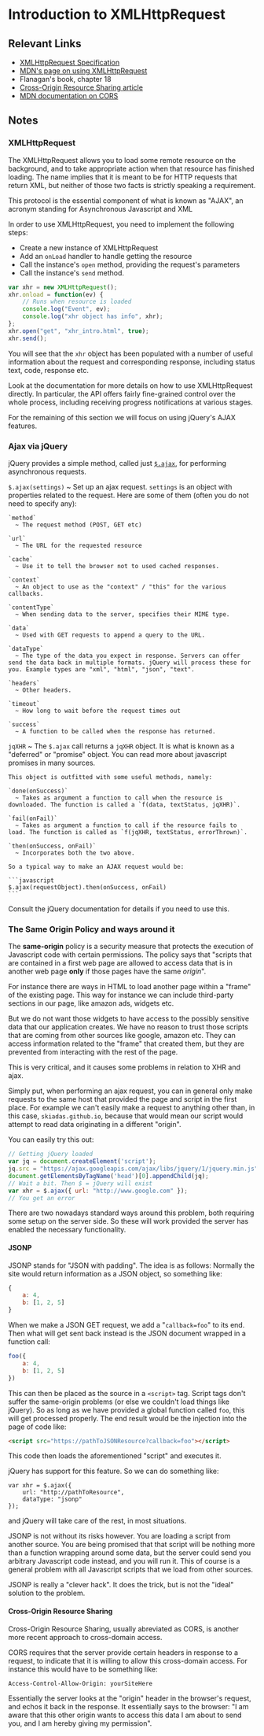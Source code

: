 # Introduction to XMLHttpRequest

## Relevant Links

- [XMLHttpRequest Specification](https://dvcs.w3.org/hg/xhr/raw-file/tip/Overview.html)
- [MDN's page on using XMLHttpRequest](https://developer.mozilla.org/en-US/docs/Web/API/XMLHttpRequest/Using_XMLHttpRequest)
- Flanagan's book, chapter 18
- [Cross-Origin Resource Sharing article](http://www.html5rocks.com/en/tutorials/cors/)
- [MDN documentation on CORS](https://developer.mozilla.org/en-US/docs/Web/HTTP/CORS)

## Notes

### XMLHttpRequest

The XMLHttpRequest allows you to load some remote resource on the background, and to take appropriate action when that resource has finished loading. The name implies that it is meant to be for HTTP requests that return XML, but neither of those two facts is strictly speaking a requirement.

This protocol is the essential component of what is known as "AJAX", an acronym standing for Asynchronous Javascript and XML

In order to use XMLHttpRequest, you need to implement the following steps:

- Create a new instance of XMLHttpRequest
- Add an `onLoad` handler to handle getting the resource
- Call the instance's `open` method, providing the request's parameters
- Call the instance's `send` method.

```javascript
var xhr = new XMLHttpRequest();
xhr.onload = function(ev) {
    // Runs when resource is loaded
    console.log("Event", ev);
    console.log("xhr object has info", xhr);
};
xhr.open("get", "xhr_intro.html", true);
xhr.send();
```

You will see that the `xhr` object has been populated with a number of useful information about the request and corresponding response, including status text, code, response etc.

Look at the documentation for more details on how to use XMLHttpRequest directly. In particular, the API offers fairly fine-grained control over the whole process, including receiving progress notifications at various stages.

For the remaining of this section we will focus on using jQuery's AJAX features.

### Ajax via jQuery

jQuery provides a simple method, called just [`$.ajax`](http://api.jquery.com/jquery.ajax/), for performing asynchronous requests.

`$.ajax(settings)`
  ~ Set up an ajax request. `settings` is an object with properties related to the request. Here are some of them (often you do not need to specify any):

    `method`
      ~ The request method (POST, GET etc)

    `url`
      ~ The URL for the requested resource

    `cache`
      ~ Use it to tell the browser not to used cached responses.

    `context`
      ~ An object to use as the "context" / "this" for the various callbacks.

    `contentType`
      ~ When sending data to the server, specifies their MIME type.

    `data`
      ~ Used with GET requests to append a query to the URL.

    `dataType`
      ~ The type of the data you expect in response. Servers can offer send the data back in multiple formats. jQuery will process these for you. Example types are "xml", "html", "json", "text".

    `headers`
      ~ Other headers.

    `timeout`
      ~ How long to wait before the request times out

    `success`
      ~ A function to be called when the response has returned.

`jqXHR`
  ~ The `$.ajax` call returns a `jqXHR` object. It is what is known as a "deferred" or "promise" object. You can read more about javascript promises in many sources.

    This object is outfitted with some useful methods, namely:

    `done(onSuccess)`
      ~ Takes as argument a function to call when the resource is downloaded. The function is called a `f(data, textStatus, jqXHR)`.

    `fail(onFail)`
      ~ Takes as argument a function to call if the resource fails to load. The function is called as `f(jqXHR, textStatus, errorThrown)`.

    `then(onSuccess, onFail)`
      ~ Incorporates both the two above.

    So a typical way to make an AJAX request would be:

    ```javascript
    $.ajax(requestObject).then(onSuccess, onFail)
    ```

Consult the jQuery documentation for details if you need to use this.

### The Same Origin Policy and ways around it

The **same-origin** policy is a security measure that protects the execution of Javascript code with certain permissions. The policy says that "scripts that are contained in a first web page are allowed to access data that is in another web page **only** if those pages have the same *origin*".

For instance there are ways in HTML to load another page within a "frame" of the existing page. This way for instance we can include third-party sections in our page, like amazon ads, widgets etc.

But we do not want those widgets to have access to the possibly sensitive data that our application creates. We have no reason to trust those scripts that are coming from other sources like google, amazon etc. They can access information related to the "frame" that created them, but they are prevented from interacting with the rest of the page.

This is very critical, and it causes some problems in relation to XHR and ajax.

Simply put, when performing an ajax request, you can in general only make requests to the same host that provided the page and script in the first place. For example we can't easily make a request to anything other than, in this case, `skiadas.github.io`, because that would mean our script would attempt to read data originating in a different "origin".

You can easily try this out:

```javascript
// Getting jQuery loaded
var jq = document.createElement('script');
jq.src = "https://ajax.googleapis.com/ajax/libs/jquery/1/jquery.min.js";
document.getElementsByTagName('head')[0].appendChild(jq);
// Wait a bit. Then $ = jQuery will exist
var xhr = $.ajax({ url: "http://www.google.com" });
// You get an error
```

There are two nowadays standard ways around this problem, both requiring some setup on the server side. So these will work provided the server has enabled the necessary functionality.

#### JSONP

JSONP stands for "JSON with padding". The idea is as follows: Normally the site would return information as a JSON object, so something like:

```javascript
{
    a: 4,
    b: [1, 2, 5]
}
```

When we make a JSON GET request, we add a "`callback=foo`" to its end. Then what will get sent back instead is the JSON document wrapped in a function call:

```javascript
foo({
    a: 4,
    b: [1, 2, 5]
})
```

This can then be placed as the source in a `<script>` tag. Script tags don't suffer the same-origin problems (or else we couldn't load things like jQuery). So as long as we have provided a global function called `foo`, this will get processed properly. The end result would be the injection into the page of code like:

```html
<script src="https://pathToJSONResource?callback=foo"></script>
```

This code then loads the aforementioned "script" and executes it.

jQuery has support for this feature. So we can do something like:

```
var xhr = $.ajax({
    url: "http://pathToResource",
    dataType: "jsonp"
});
```

and jQuery will take care of the rest, in most situations.

JSONP is not without its risks however. You are loading a script from another source. You are being promised that that script will be nothing more than a function wrapping around some data, but the server could send you arbitrary Javascript code instead, and you will run it. This of course is a general problem with all Javascript scripts that we load from other sources.

JSONP is really a "clever hack". It does the trick, but is not the "ideal" solution to the problem.

#### Cross-Origin Resource Sharing

Cross-Origin Resource Sharing, usually abreviated as CORS, is another more recent approach to cross-domain access.

CORS requires that the server provide certain headers in response to a request, to indicate that it is willing to allow this cross-domain access. For instance this would have to be something like:

```
Access-Control-Allow-Origin: yourSiteHere
```

Essentially the server looks at the "origin" header in the browser's request, and echos it back in the response. It essentially says to the browser: "I am aware that this other origin wants to access this data I am about to send you, and I am hereby giving my permission".
